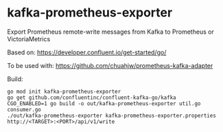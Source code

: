 # kafka-prometheus-exporter
Export Prometheus remote-write messages from Kafka to Prometheus or VictoriaMetrics

Based on: https://developer.confluent.io/get-started/go/

To be used with: https://github.com/chuahjw/prometheus-kafka-adapter

Build:
```
go mod init kafka-prometheus-exporter
go get github.com/confluentinc/confluent-kafka-go/kafka
CGO_ENABLED=1 go build -o out/kafka-prometheus-exporter util.go consumer.go
./out/kafka-prometheus-exporter kafka-prometheus-exporter.properties http://<TARGET>:<PORT>/api/v1/write
```